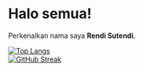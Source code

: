 # Halo semua! 
 
Perkenalkan nama saya **Rendi Sutendi**.<br>

[![Top Langs](https://github-readme-stats.vercel.app/api/top-langs/?username=RendiS10&layout=compact&theme=radical&border_color=141E61)](https://github.com/anuraghazra/github-readme-stats)
<br/>
[![GitHub Streak](https://github-readme-streak-stats.herokuapp.com?user=RendiS10&theme=radical&border=141E61)](https://git.io/streak-stats)
 
